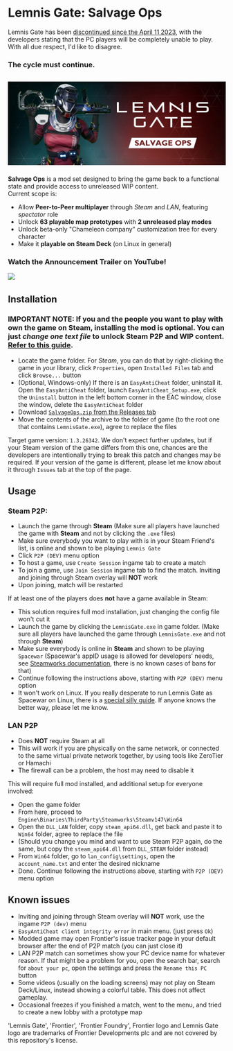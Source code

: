 # Lemnis Gate: Salvage Ops
Lemnis Gate has been [discontinued since the April 11 2023](https://store.steampowered.com/news/app/950180/view/3678916525459103536), with the developers stating that the PC players will be completely unable to play.  
With all due respect, I'd like to disagree.  
### **The cycle must continue.**  

![Lemnis Gate: Salvage Ops](/Media/salvageops.png)
---

**Salvage Ops** is a mod set designed to bring the game back to a functional state and provide access to unreleased WIP content.  
Current scope is:  
- Allow **Peer-to-Peer multiplayer** through *Steam* and *LAN*, featuring *spectator* role
- Unlock **63 playable map prototypes** with **2 unreleased play modes**
- Unlock beta-only "Chameleon company" customization tree for every character
- Make it **playable on Steam Deck** (on Linux in general)

### Watch the Announcement Trailer on YouTube!
[![](https://markdown-videos.vercel.app/youtube/JrneJLFikWE)](https://youtu.be/JrneJLFikWE)

## Installation
### **IMPORTANT NOTE:**  If you **and** the people you want to play with own the game on **Steam**, installing the mod is **optional**. You can just *change one text file* to unlock Steam P2P and WIP content. [**Refer to this guide**](/EASY_P2P.md).

- Locate the game folder. For *Steam*, you can do that by right-clicking the game in your library, click `Properties`, open `Installed Files` tab and click `Browse...` button
- (Optional, Windows-only) If there is an `EasyAntiCheat` folder, uninstall it. Open the `EasyAntiCheat` folder, launch `EasyAntiCheat_Setup.exe`, click the `Uninstall` button in the left bottom corner in the EAC window, close the window, delete the `EasyAntiCheat` folder
- Download [`SalvageOps.zip` from the Releases tab](https://github.com/wafflecomposite/LemnisGateSalvageOps/releases/download/1.0/SalvageOps.zip)
- Move the contents of the archive to the folder of game (to the root one that contains `LemnisGate.exe`), agree to replace the files

Target game version: `1.3.26342`. We don't expect further updates, but if your Steam version of the game differs from this one, chances are the developers are intentionally trying to break this patch and changes may be required.
If your version of the game is different, please let me know about it through `Issues` tab at the top of the page.

## Usage
### Steam P2P:
- Launch the game through **Steam** (Make sure all players have launched the game with **Steam** and not by clicking the `.exe` files)
- Make sure everybody you want to play with is in your Steam Friend's list, is online and shown to be playing `Lemnis Gate`
- Click `P2P (DEV)` menu option
- To host a game, use `Create Session` ingame tab to create a match
- To join a game, use `Join Session` ingame tab to find the match. Inviting and joining through Steam overlay will **NOT** work
- Upon joining, match will be restarted

If at least one of the players does **not** have a game available in Steam:  
- This solution requires full mod installation, just changing the config file won't cut it
- Launch the game by clicking the `LemnisGate.exe` in game folder. (Make sure all players have launched the game through `LemnisGate.exe` and not through **Steam**)
- Make sure everybody is online in **Steam** and shown to be playing `Spacewar` (Spacewar's appID usage is allowed for developers' needs, see [Steamworks documentation](https://partner.steamgames.com/doc/sdk/api/example), there is no known cases of bans for that)
- Continue following the instructions above, starting with `P2P (DEV)` menu option
- It won't work on Linux. If you really desperate to run Lemnis Gate as Spacewar on Linux, there is a [special silly guide](/LINUX_SPACEWAR.md). If anyone knows the better way, please let me know.

### LAN P2P
- Does **NOT** require Steam at all
- This will work if you are physically on the same network, or connected to the same virtual private network together, by using tools like ZeroTier or Hamachi
- The firewall can be a problem, the host may need to disable it  

This will require full mod installed, and additional setup for everyone involved:
- Open the game folder
- From here, proceed to `Engine\Binaries\ThirdParty\Steamworks\Steamv147\Win64`
- Open the `DLL_LAN` folder, copy `steam_api64.dll`, get back and paste it to `Win64` folder, agree to replace the file
- (Should you change you mind and want to use Steam P2P again, do the same, but copy the `steam_api64.dll` from `DLL_STEAM` folder instead)
- From `Win64` folder, go to `lan_config\settings`, open the `account_name.txt` and enter the desired nickname
- Done. Continue following the instructions above, starting with `P2P (DEV)` menu option


## Known issues
- Inviting and joining through Steam overlay will **NOT** work, use the ingame `P2P (dev)` menu
- `EasyAntiCheat client integrity error` in main menu. (just press `Ok`)
- Modded game may open Frontier's issue tracker page in your default browser after the end of P2P match (you can just close it)
- LAN P2P match can sometimes show your PC device name for whatever reason. If that might be a problem for you, open the search bar, search for `about your pc`, open the settings and press the `Rename this PC` button  
- Some videos (usually on the loading screens) may not play on Steam Deck/Linux, instead showing a colorful table. This does not affect gameplay.  
- Occasional freezes if you finished a match, went to the menu, and tried to create a new lobby with a prototype map


'Lemnis Gate', 'Frontier', 'Frontier Foundry', Frontier logo and Lemnis Gate logo are trademarks of Frontier Developments plc and are not covered by this repository's license.